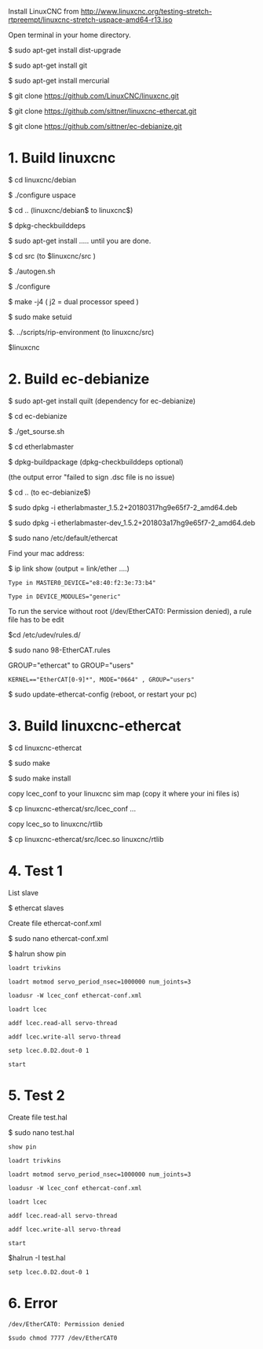 
Install LinuxCNC from http://www.linuxcnc.org/testing-stretch-rtpreempt/linuxcnc-stretch-uspace-amd64-r13.iso

Open terminal in your home directory.

$ sudo apt-get install dist-upgrade

$ sudo apt-get install git

$ sudo apt-get install mercurial

$ git clone https://github.com/LinuxCNC/linuxcnc.git

$ git clone https://github.com/sittner/linuxcnc-ethercat.git

$ git clone https://github.com/sittner/ec-debianize.git

# 1. Build linuxcnc

$ cd linuxcnc/debian

$ ./configure uspace

$ cd .. (linuxcnc/debian$ to linuxcnc$)

$ dpkg-checkbuilddeps

$ sudo apt-get install ..... until you are done.

$ cd src (to $linuxcnc/src )

$ ./autogen.sh

$ ./configure

$ make -j4 ( j2 = dual processor speed )

$ sudo make setuid

$. ../scripts/rip-environment (to linuxcnc/src)

$linuxcnc

# 2. Build ec-debianize

$ sudo apt-get install quilt (dependency for ec-debianize)

$ cd ec-debianize

$ ./get_sourse.sh

$ cd etherlabmaster

$ dpkg-buildpackage (dpkg-checkbuilddeps optional)

(the output error "failed to sign .dsc file is no issue)

$ cd .. (to ec-debianize$)

$ sudo dpkg -i etherlabmaster_1.5.2+20180317hg9e65f7-2_amd64.deb

$ sudo dpkg -i etherlabmaster-dev_1.5.2+201803a17hg9e65f7-2_amd64.deb

$ sudo nano /etc/default/ethercat

Find your mac address:

$ ip link show (output = link/ether ....)

	Type in MASTER0_DEVICE="e8:40:f2:3e:73:b4"
	
	Type in DEVICE_MODULES="generic"

To run the service without root (/dev/EtherCAT0: Permission denied), a rule file has to be edit

$cd /etc/udev/rules.d/

$ sudo nano 98-EtherCAT.rules

GROUP="ethercat" to GROUP="users"

	KERNEL=="EtherCAT[0-9]*", MODE="0664" , GROUP="users"

$ sudo update-ethercat-config (reboot, or restart your pc)

# 3. Build linuxcnc-ethercat

$ cd linuxcnc-ethercat

$ sudo make

$ sudo make install

copy lcec_conf to your linuxcnc sim map (copy it where your ini files is)

$ cp linuxcnc-ethercat/src/lcec_conf  ...

copy lcec_so to linuxcnc/rtlib

$ cp linuxcnc-ethercat/src/lcec.so linuxcnc/rtlib

# 4. Test 1

List slave

$ ethercat slaves

Create file ethercat-conf.xml

$ sudo nano ethercat-conf.xml
	<masters>  
	  <master idx="0" appTimePeriod="1000000" refClockSyncCycles="1000">
		<slave idx="0" type="EK1100" name="D1"/>
		<slave idx="1" type="EL2042" name="D2"/>
	  </master>
	</masters>

$ halrun
	show pin
	
	loadrt trivkins
	
	loadrt motmod servo_period_nsec=1000000 num_joints=3
	
	loadusr -W lcec_conf ethercat-conf.xml
	
	loadrt lcec
	
	addf lcec.read-all servo-thread
	
	addf lcec.write-all servo-thread
	
	setp lcec.0.D2.dout-0 1
	
	start
	
# 5. Test 2

Create file test.hal

$ sudo nano test.hal

	show pin
	
	loadrt trivkins
	
	loadrt motmod servo_period_nsec=1000000 num_joints=3
	
	loadusr -W lcec_conf ethercat-conf.xml
	
	loadrt lcec
	
	addf lcec.read-all servo-thread
	
	addf lcec.write-all servo-thread
	
	start

$halrun -I test.hal

	setp lcec.0.D2.dout-0 1
# 6. Error

	/dev/EtherCAT0: Permission denied
	
	$sudo chmod 7777 /dev/EtherCAT0
	


